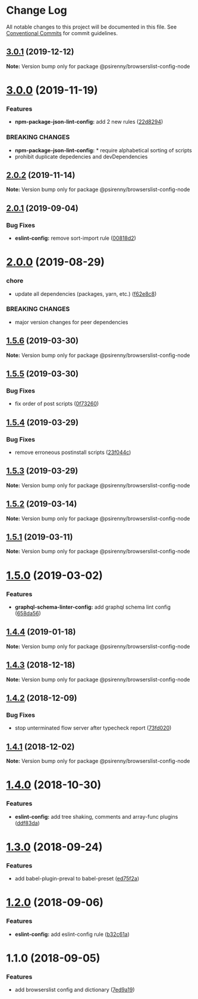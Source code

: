 # Change Log

All notable changes to this project will be documented in this file.
See [Conventional Commits](https://conventionalcommits.org) for commit guidelines.

## [3.0.1](http://github.com/psirenny/monorepo/tree/master/packages/browserslist-config-node/compare/@psirenny/browserslist-config-node@3.0.0...@psirenny/browserslist-config-node@3.0.1) (2019-12-12)

**Note:** Version bump only for package @psirenny/browserslist-config-node





# [3.0.0](http://github.com/psirenny/monorepo/tree/master/packages/browserslist-config-node/compare/@psirenny/browserslist-config-node@2.0.2...@psirenny/browserslist-config-node@3.0.0) (2019-11-19)


### Features

* **npm-package-json-lint-config:** add 2 new rules ([22d8294](http://github.com/psirenny/monorepo/tree/master/packages/browserslist-config-node/commit/22d82944175374b223c9b531d0e612c66755c8fe))


### BREAKING CHANGES

* **npm-package-json-lint-config:** * require alphabetical sorting of scripts
* prohibit duplicate depedencies and devDependencies





## [2.0.2](http://github.com/psirenny/monorepo/tree/master/packages/browserslist-config-node/compare/@psirenny/browserslist-config-node@2.0.1...@psirenny/browserslist-config-node@2.0.2) (2019-11-14)

**Note:** Version bump only for package @psirenny/browserslist-config-node





## [2.0.1](http://github.com/psirenny/monorepo/tree/master/packages/browserslist-config-node/compare/@psirenny/browserslist-config-node@2.0.0...@psirenny/browserslist-config-node@2.0.1) (2019-09-04)


### Bug Fixes

* **eslint-config:** remove sort-import rule ([00818d2](http://github.com/psirenny/monorepo/tree/master/packages/browserslist-config-node/commit/00818d2))





# [2.0.0](http://github.com/psirenny/monorepo/tree/master/packages/browserslist-config-node/compare/@psirenny/browserslist-config-node@1.6.1...@psirenny/browserslist-config-node@2.0.0) (2019-08-29)


### chore

* update all dependencies (packages, yarn, etc.) ([f62e8c8](http://github.com/psirenny/monorepo/tree/master/packages/browserslist-config-node/commit/f62e8c8))


### BREAKING CHANGES

* major version changes for peer dependencies





## [1.5.6](https://github.com/psirenny/monorepo/tree/master/packages/browserslist-config-node/compare/@psirenny/browserslist-config-node@1.5.5...@psirenny/browserslist-config-node@1.5.6) (2019-03-30)

**Note:** Version bump only for package @psirenny/browserslist-config-node





## [1.5.5](https://github.com/psirenny/monorepo/tree/master/packages/browserslist-config-node/compare/@psirenny/browserslist-config-node@1.5.4...@psirenny/browserslist-config-node@1.5.5) (2019-03-30)


### Bug Fixes

* fix order of post scripts ([0f73260](https://github.com/psirenny/monorepo/tree/master/packages/browserslist-config-node/commit/0f73260))





## [1.5.4](https://github.com/psirenny/monorepo/tree/master/packages/browserslist-config-node/compare/@psirenny/browserslist-config-node@1.5.3...@psirenny/browserslist-config-node@1.5.4) (2019-03-29)


### Bug Fixes

* remove erroneous postinstall scripts ([23f044c](https://github.com/psirenny/monorepo/tree/master/packages/browserslist-config-node/commit/23f044c))





## [1.5.3](https://github.com/psirenny/monorepo/tree/master/packages/browserslist-config-node/compare/@psirenny/browserslist-config-node@1.5.2...@psirenny/browserslist-config-node@1.5.3) (2019-03-29)

**Note:** Version bump only for package @psirenny/browserslist-config-node





## [1.5.2](https://github.com/psirenny/monorepo/tree/master/packages/browserslist-config-node/compare/@psirenny/browserslist-config-node@1.5.1...@psirenny/browserslist-config-node@1.5.2) (2019-03-14)

**Note:** Version bump only for package @psirenny/browserslist-config-node





## [1.5.1](https://github.com/psirenny/monorepo/tree/master/packages/browserslist-config-node/compare/@psirenny/browserslist-config-node@1.5.0...@psirenny/browserslist-config-node@1.5.1) (2019-03-11)

**Note:** Version bump only for package @psirenny/browserslist-config-node





# [1.5.0](https://github.com/psirenny/monorepo/tree/master/packages/browserslist-config-node/compare/@psirenny/browserslist-config-node@1.4.4...@psirenny/browserslist-config-node@1.5.0) (2019-03-02)


### Features

* **graphql-schema-linter-config:** add graphql schema lint config ([658da56](https://github.com/psirenny/monorepo/tree/master/packages/browserslist-config-node/commit/658da56))





## [1.4.4](https://github.com/psirenny/monorepo/tree/master/packages/browserslist-config-node/compare/@psirenny/browserslist-config-node@1.4.3...@psirenny/browserslist-config-node@1.4.4) (2019-01-18)

**Note:** Version bump only for package @psirenny/browserslist-config-node





## [1.4.3](https://github.com/psirenny/monorepo/tree/master/packages/browserslist-config-node/compare/@psirenny/browserslist-config-node@1.4.2...@psirenny/browserslist-config-node@1.4.3) (2018-12-18)

**Note:** Version bump only for package @psirenny/browserslist-config-node





## [1.4.2](https://github.com/psirenny/monorepo/tree/master/packages/browserslist-config-node/compare/@psirenny/browserslist-config-node@1.4.1...@psirenny/browserslist-config-node@1.4.2) (2018-12-09)


### Bug Fixes

* stop unterminated flow server after typecheck report ([73fd020](https://github.com/psirenny/monorepo/tree/master/packages/browserslist-config-node/commit/73fd020))





## [1.4.1](https://github.com/psirenny/monorepo/tree/master/packages/browserslist-config-node/compare/@psirenny/browserslist-config-node@1.4.0...@psirenny/browserslist-config-node@1.4.1) (2018-12-02)

**Note:** Version bump only for package @psirenny/browserslist-config-node





# [1.4.0](https://github.com/psirenny/monorepo/tree/master/packages/browserslist-config-node/compare/@psirenny/browserslist-config-node@1.3.0...@psirenny/browserslist-config-node@1.4.0) (2018-10-30)


### Features

* **eslint-config:** add tree shaking, comments and array-func plugins ([ddf83da](https://github.com/psirenny/monorepo/tree/master/packages/browserslist-config-node/commit/ddf83da))





<a name="1.3.0"></a>
# [1.3.0](https://github.com/psirenny/monorepo/tree/master/packages/browserslist-config-node/compare/@psirenny/browserslist-config-node@1.2.0...@psirenny/browserslist-config-node@1.3.0) (2018-09-24)


### Features

* add babel-plugin-preval to babel-preset ([ed75f2a](https://github.com/psirenny/monorepo/tree/master/packages/browserslist-config-node/commit/ed75f2a))





<a name="1.2.0"></a>
# [1.2.0](https://github.com/psirenny/monorepo/tree/master/packages/browserslist-config-node/compare/@psirenny/browserslist-config-node@1.1.0...@psirenny/browserslist-config-node@1.2.0) (2018-09-06)


### Features

* **eslint-config:** add eslint-config rule ([b32c61a](https://github.com/psirenny/monorepo/tree/master/packages/browserslist-config-node/commit/b32c61a))





<a name="1.1.0"></a>
# 1.1.0 (2018-09-05)


### Features

* add browserslist config and dictionary ([7ed9a19](https://github.com/psirenny/monorepo/tree/master/packages/browserslist-config-node/commit/7ed9a19))
